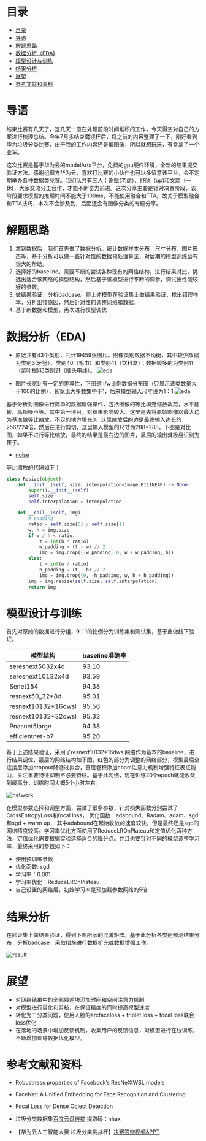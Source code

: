 # 目录
- [目录](#目录)
- [导语](#导语)
- [解题思路](#解题思路)
- [数据分析（EDA)](#数据分析eda)
- [模型设计与训练](#模型设计与训练)
- [结果分析](#结果分析)
- [展望](#展望)
- [参考文献和资料](#参考文献和资料)




# 导语
结束比赛有几天了，这几天一直在处理前段时间堆积的工作，今天得空对自己的方案进行梳理总结。今年7月多结束魔镜杯后，将之前的内容整理了一下，刚好看到华为垃圾分类比赛，由于我的工作内容还是偏图像，所以就想玩玩，有幸拿了一个亚军。

这次比赛是基于华为云的modelArts平台，免费的gpu硬件环境，全新的结果提交验证方法。感谢组织方华为云，喜欢打比赛的小伙伴也可以多留意该平台，会不定期举办各种数据类竞赛。我们队共有三人：谢赋(老虎）、舒欣（up)和文瑞（一休)，大家交流分工合作，才能不断奋力前进。这次分享主要是针对决赛阶段，该阶段要求模型的推理时间不能大于100ms，不能使用融合和TTA。故关于模型融合和TTA技巧，本次不会涉及到，后面还会有图像分类的专题分享。

# 解题思路
1. 拿到数据后，我们首先做了数据分析。统计数据样本分布，尺寸分布，图片形态等，基于分析可以做一些针对性的数据预处理算法，对后期的模型训练会有很大的帮助。
2. 选择好的baseline。需要不断的尝试各种现有的网络结构，进行结果对比，挑选出适合该网络的模型结构，然后基于该模型进行不断的调参，调试出性能较好的参数。
3. 做结果验证，分析badcase。将上述模型在验证集上做结果验证，找出错误样本，分析出错原因，然后针对性的调整网络和数据。
4. 基于新数据和模型，再次进行模型调优

# 数据分析（EDA)
- 原始共有43个类别，共计19459张图片。图像类别数据不均衡，其中较少数据为类别3(牙签）、类别40（毛巾）和类别41（饮料盒）；数据较多的为类别11（菜叶根)和类别21（插头电线）。
![eda](img/eda-1.png)


- 图片长宽比有一定的差异性，下图是h/w比例数据分布图（只显示该类数量大于100的比例），长宽比大多数集中于1，后来模型输入尺寸设为1：1
![eda](img/eda-2.webp)


基于分析对图像进行简单的数据增强操作，包括图像的等比填充缩放裁剪，水平翻转、高斯噪声等。其中第一项目，对结果影响较大。这里是先将原始图像以最大边为基准做等比缩放，不足的地方填充0，这里缩放后的边是最终输入边长的256/224倍，然后在进行剪切，这里输入模型的尺寸为288*288。下图是对比图，如果不进行等比缩放，最终的结果是最右边的图片，最后的输出就极易识别为筷子。
- [noise](img/noise.webp)

等比缩放的代码如下：
```python
class Resize(object):
    def __init__(self, size, interpolation=Image.BILINEAR) -> None:
        super().__init__(self)
        self.size
        self.interpolation = interpolation

    def __call__(self, img):
        # padding
        ratio = self.size[0] / self.size[1]
        w, h = img.size
        if w / h < ratio:
            t = int(h * ratio)
            w_padding = (t - w) // 2
            img = img.crop((-w_padding, 0, w + w_padding, h))
        else:
            t = int(w / ratio)
            h_padding = (t - h) // 2
            img = img.crop((0, -h_padding, w, h + h_padding))
        img = img.resize(self.size, self.interpolation)
        return img
```


# 模型设计与训练
首先对原始的数据进行分组，9：1的比例分为训练集和测试集，基于此做线下验证。

| 模型结构 | baseline准确率 |
| -- | -- |
| seresnext5032x4d | 93.10 |
| seresnext10132x4d | 93.59 |
| Senet154 | 94.38 |
| resnext50_32*8d | 95.01 |
| resnext10132*16dwsl | 95.56 |
| resnext10132*32dwsl | 95.32 |
| Pnasnet5large | 94.38 |
| efficientnet-b7 | 95.20 |

基于上述结果验证，采用了resnext10132*16dwsl网络作为基本的baseline，进行结果调优，最后的网络结构如下图，红色的部分为调整的网络部分，模型最后全连接层添加dropout降低过拟合，首层卷积添加cbam注意力机制增强特征表征能力，关注重要特征抑制不必要特征。基于此网络，现在训练20个epoch就能收敛到最高分，训练时间大概5个小时左右。

![network](img/network.webp)

在模型参数选择和调整方面，尝试了很多参数，针对损失函数分别尝试了CrossEntropyLoss和focal loss， 优化函数：adabound、Radam、adam、sgd和sgd + warm up， 其中adabound在起始收敛的速度较快，但是最终还是sgd的网络精度较高。学习率优化方面使用了ReduceLROnPlateau和定值优化两种方法，定值优化需要根据实验选择适合的降分点。并且也要针对不同的模型调整学习率，最终采用的参数如下：

- 使用预训练参数
- 优化函数: sgd
- 学习率：0.001
- 学习率优化：ReduceLROnPlateau
- 自己设置的网络层，初始学习率是预加载参数网络的5倍


# 结果分析
在验证集上做结果验证，得到下图所示的混淆矩阵。基于此分析各类别预测结果分布，分析badcase，采取措施进行数据扩充或数据增强工作。

![result](img/result.webp)


# 展望

- 对网络结果中的全部残差块添加时间和空间注意力机制
- 对模型进行量化和剪枝，在保证精度的同时提高模型速度
- 转化为二分类问题，使用人脸的arcfaceloss + triplet loss + focal loss联合loss优化
- 在落地的场景中增加反馈机制，收集用户的反馈信息，对模型进行在线训练，不断增加训练数据优化模型。

# 参考文献和资料

- Robustness properties of Facebook’s ResNeXtWSL models

- FaceNet: A Unified Embedding for Face Recognition and Clustering

- Focal Loss for Dense Object Detection

- 垃圾分类数据集[百度云盘链接](https://pan.baidu.com/s/1HDCmcJFhdXQa_C7UKg7esw)
提取码：nhax

- 【华为云人工智能大赛·垃圾分类挑战杯】[决赛答辩视频&PPT](https://bbs.huaweicloud.com/videos/100676)